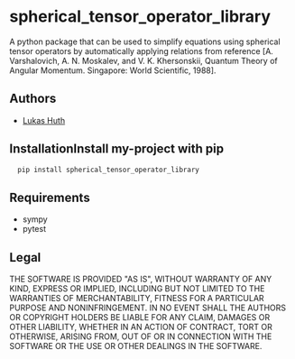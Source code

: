 # spherical_tensor_operator_library
A python package that can be used to simplify equations using 
spherical tensor operators by automatically applying relations 
from reference [A. Varshalovich, A. N. Moskalev, and V. K. Khersonskii, Quantum Theory of Angular
Momentum. Singapore: World Scientific, 1988].


## Authors

- [Lukas Huth](https://github.com/LukasLikesPython)

## InstallationInstall my-project with pip
```bash
  pip install spherical_tensor_operator_library
```

## Requirements

* sympy
* pytest


## Legal

THE SOFTWARE IS PROVIDED "AS IS", WITHOUT WARRANTY OF ANY KIND, EXPRESS OR
IMPLIED, INCLUDING BUT NOT LIMITED TO THE WARRANTIES OF MERCHANTABILITY,
FITNESS FOR A PARTICULAR PURPOSE AND NONINFRINGEMENT. IN NO EVENT SHALL THE
AUTHORS OR COPYRIGHT HOLDERS BE LIABLE FOR ANY CLAIM, DAMAGES OR OTHER
LIABILITY, WHETHER IN AN ACTION OF CONTRACT, TORT OR OTHERWISE, ARISING FROM,
OUT OF OR IN CONNECTION WITH THE SOFTWARE OR THE USE OR OTHER DEALINGS IN THE
SOFTWARE.